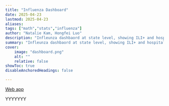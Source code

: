 ```yaml
---
title: "Influenza Dashboard"
date: 2025-04-23
lastmod: 2025-04-23
aliases: 
tags: ["math","stats","influenza"]
author: "Natalie Kam, Hongfei Luo"
description: "Infleunza dashbaord at state level, showing ILI+ and hospitalization rates"
summary: "Infleunza dashbaord at state level, showing ILI+ and hospitalization rates" 
cover:
    image: "dashboard.png"
    alt: ""
    relative: false
showToc: true
disableAnchoredHeadings: false

---
```


[Web app](https://influenzadashboard.streamlit.app/chartbyseason)

YYYYYYY
